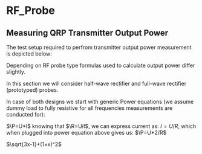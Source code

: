# RF_Probe



## Measuring QRP Transmitter Output Power  

The test setup required to perfrom transmitter output power measurement is depicted below:

Depending on RF probe type formulas used to calculate output power differ slightly.

In this section we will consider half-wave rectifier and full-wave rectifier (prototyped) probes.

In case of both designs we start with generic Power equations (we assume dummy load to fully resistive for 
all frequencies measurements are conducted for):

$\P=U*I$ 
knowing that $\R=U/I$, we can express current as: $I=U/R$, which when plugged into power equation above
gives us:
$\P=U*2/R$

$\sqrt{3x-1}+(1+x)^2$